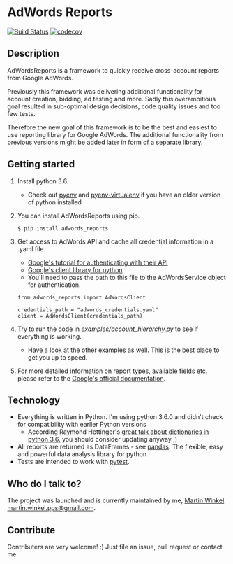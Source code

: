 # AdWords Reports
[![Build Status](https://travis-ci.org/SaturnFromTitan/adwords_reports.svg?branch=master)](https://travis-ci.org/SaturnFromTitan/adwords_reports)
[![codecov](https://codecov.io/gh/SaturnFromTitan/adwords_reports/branch/master/graph/badge.svg)](https://codecov.io/gh/SaturnFromTitan/adwords_reports)

## Description
AdWordsReports is a framework to quickly receive cross-account reports from Google AdWords.

Previously this framework was delivering additional functionality for account creation, bidding, ad testing
and more. Sadly this overambitious goal resulted in sub-optimal design decisions, code quality issues and 
too few tests.

Therefore the new goal of this framework is to be the best and easiest to use reporting library for Google
AdWords. The additional functionality from previous versions might be added later in form of a separate
library. 

## Getting started
1. Install python 3.6.
    * Check out [pyenv](https://github.com/pyenv/pyenv) and [pyenv-virtualenv](https://github.com/pyenv/pyenv-virtualenv)
    if you have an older version of python installed
1. You can install AdWordsReports using pip.

    `$ pip install adwords_reports`
1. Get access to AdWords API and cache all credential information in a .yaml file.
    * [Google's tutorial for authenticating with their API](https://www.youtube.com/watch?v=yaDlZMfYWkg&list=PLOU2XLYxmsII2PCvm73bwxRCu2g_dyp67&index=2) 
    * [Google's client library for python](https://github.com/googleads/googleads-python-lib)
    * You'll need to pass the path to this file to the AdWordsService object for authentication.
    
    ```
    from adwords_reports import AdWordsClient
    
    credentials_path = "adwords_credentials.yaml"
    client = AdWordsClient(credentials_path)
    ```
1. Try to run the code in *examples/account_hierarchy.py* to see if everything is working.
    * Have a look at the other examples as well. This is the best place to get you up to speed.
1. For more detailed information on report types, available fields etc. please refer to the [Google's
      official documentation](https://developers.google.com/adwords/api/docs/appendix/reports).

## Technology
* Everything is written in Python. I'm using python 3.6.0 and didn't check for compatibility with earlier Python versions
    * According Raymond Hettinger's [great talk about dictionaries in python 3.6.](https://www.youtube.com/watch?v=p33CVV29OG8)
    you should consider updating anyway ;)
* All reports are returned as DataFrames - see [pandas](https://github.com/pandas-dev/pandas): The flexible, 
easy and powerful data analysis library for python
* Tests are intended to work with [pytest](https://github.com/pytest-dev/pytest).

## Who do I talk to?
The project was launched and is currently maintained by me, [Martin Winkel](https://www.linkedin.com/in/martin-winkel-90678977):
 martin.winkel.pps@gmail.com.

## Contribute
Contributers are very welcome! :) Just file an issue, pull request or contact me.
